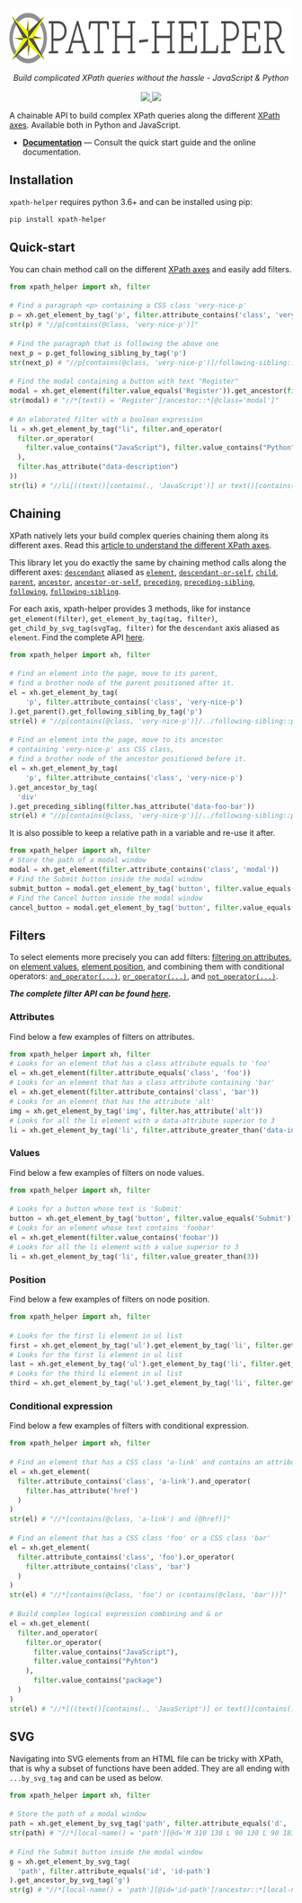 <p align="center">
  <img src="https://raw.githubusercontent.com/jrebecchi/xpath-helper/main/docs/_static/logo-with-text.png" height="100px" alt="xpath-helper"/>
</p>
<p align="center">
  <i>Build complicated XPath queries without the hassle - JavaScript & Python</i><br/><br/>
  <a href="https://codecov.io/gh/jrebecchi/xpath-helper">
    <img src="https://codecov.io/gh/jrebecchi/xpath-helper/branch/main/graph/badge.svg?token=0TJOZ64X10"/>
  </a>
  <a href="https://github.com/jrebecchi/xpath-helper/actions/workflows/python-ci.yml">
    <img src="https://github.com/jrebecchi/xpath-helper/actions/workflows/python-ci.yml/badge.svg">
  </a>
</p>

A chainable API to build complex XPath queries along the different [XPath axes](https://jrebecchi.github.io/xpath-helper/xpath-axes.html). Available both in Python and JavaScript.

- [**Documentation**](https://jrebecchi.github.io/xpath-helper/python/index.html) — Consult the quick start guide and the online documentation.

## Installation
`xpath-helper` requires python 3.6+ and can be installed using pip:
```bash
pip install xpath-helper
```
## Quick-start
You can chain method call on the different [XPath axes](https://jrebecchi.github.io/xpath-helper/xpath-axes.html) and easily add filters.
```python
from xpath_helper import xh, filter

# Find a paragraph <p> containing a CSS class 'very-nice-p'
p = xh.get_element_by_tag('p', filter.attribute_contains('class', 'very-nice-p'))
str(p) # "//p[contains(@class, 'very-nice-p')]"

# Find the paragraph that is following the above one
next_p = p.get_following_sibling_by_tag('p')
str(next_p) # "//p[contains(@class, 'very-nice-p')]/following-sibling::p"

# Find the modal containing a button with text "Register" 
modal = xh.get_element(filter.value_equals('Register')).get_ancestor(filter.attribute_equals('class', 'modal'))
str(modal) # "//*[text() = 'Register']/ancestor::*[@class='modal']"

# An elaborated filter with a boolean expression
li = xh.get_element_by_tag("li", filter.and_operator(
  filter.or_operator(
    filter.value_contains("JavaScript"), filter.value_contains("Python")
  ),
  filter.has_attribute("data-description")
))
str(li) # "//li[((text()[contains(., 'JavaScript')] or text()[contains(., 'Python')]) and @data-description)]"
```

## Chaining

XPath natively lets your build complex queries chaining them along its different axes. Read this [article to understand the different XPath axes](https://jrebecchi.github.io/xpath-helper/xpath-axes.html).

This library let you do exactly the same by chaining method calls along the different axes: [`descendant`](https://jrebecchi.github.io/xpath-helper/python/api.html#xpath_helper.XPathHelper.get_descendant) aliased as [`element`](https://jrebecchi.github.io/xpath-helper/python/api.html#xpath_helper.XPathHelper.get_element), [`descendant-or-self`](https://jrebecchi.github.io/xpath-helper/python/api.html#xpath_helper.XPathHelper.get_descendant_or_self), [`child`](https://jrebecchi.github.io/xpath-helper/python/api.html#xpath_helper.XPathHelper.get_child), [`parent`](https://jrebecchi.github.io/xpath-helper/python/api.html#xpath_helper.XPathHelper.get_parent), [`ancestor`](https://jrebecchi.github.io/xpath-helper/python/api.html#xpath_helper.XPathHelper.get_ancestor), [`ancestor-or-self`](https://jrebecchi.github.io/xpath-helper/python/api.html#xpath_helper.XPathHelper.get_ancestor_or_self), [`preceding`](https://jrebecchi.github.io/xpath-helper/python/api.html#xpath_helper.XPathHelper.get_preceding), [`preceding-sibling`](https://jrebecchi.github.io/xpath-helper/python/api.html#xpath_helper.XPathHelper.get_preceding_sibling), [`following`](https://jrebecchi.github.io/xpath-helper/python/api.html#xpath_helper.XPathHelper.get_following), [`following-sibling`](https://jrebecchi.github.io/xpath-helper/python/api.html#xpath_helper.XPathHelper.get_following_sibling).

For each axis, xpath-helper provides 3 methods, like for instance `get_element(filter)`, `get_element_by_tag(tag, filter)`, `get_child_by_svg_tag(svgTag, filter)` for the `descendant`  axis aliased as `element`. Find the complete API [here](https://jrebecchi.github.io/xpath-helper/python/api.htmlhttps://jrebecchi.github.io/xpath-helper/python/api.html#module-xpath_helper).

```python
from xpath_helper import xh, filter

# Find an element into the page, move to its parent, 
# find a brother node of the parent positioned after it.
el = xh.get_element_by_tag(
    'p', filter.attribute_contains('class', 'very-nice-p')
).get_parent().get_following_sibling_by_tag('p')
str(el) # "//p[contains(@class, 'very-nice-p')]/../following-sibling::p"

# Find an element into the page, move to its ancestor 
# containing 'very-nice-p' ass CSS class, 
# find a brother node of the ancestor positioned before it.
el = xh.get_element_by_tag(
    'p', filter.attribute_contains('class', 'very-nice-p')
).get_ancestor_by_tag(
  'div'
).get_preceding_sibling(filter.has_attribute('data-foo-bar'))
str(el) # "//p[contains(@class, 'very-nice-p')]/../following-sibling::p//p[contains(@class, 'very-nice-p')]/ancestor::div/preceding-sibling::*[@data-foo-bar]"
```

It is also possible to keep a relative path in a variable and re-use it after.
```python
from xpath_helper import xh, filter
# Store the path of a modal window
modal = xh.get_element(filter.attribute_contains('class', 'modal'))
# Find the Submit button inside the modal window
submit_button = modal.get_element_by_tag('button', filter.value_equals('Submit'))
# Find the Cancel button inside the modal window
cancel_button = modal.get_element_by_tag('button', filter.value_equals('Cancel'))
```
## Filters
To select elements more precisely you can add filters: [filtering on attributes](https://jrebecchi.github.io/xpath-helper/python/api.html#xpath_helper.filter.EmptyFilter.attribute_contains), on [element values](https://jrebecchi.github.io/xpath-helper/python/api.html#xpath_helper.filter.EmptyFilter.value_contains), [element position](https://jrebecchi.github.io/xpath-helper/python/api.html#xpath_helper.filter.EmptyFilter.get), and combining them with conditional operators: [`and_operator(...)`](https://jrebecchi.github.io/xpath-helper/python/api.html#xpath_helper.filter.ValidExpressionFilter.and_operator), [`or_operator(...)`](https://jrebecchi.github.io/xpath-helper/python/api.html#xpath_helper.filter.ValidExpressionFilter.or_operator), and [`not_operator(...)`](https://jrebecchi.github.io/xpath-helper/python/api.html#xpath_helper.filter.EmptyFilter.not_operator).

***The complete filter API can be found [here](https://jrebecchi.github.io/xpath-helper/python/api.html#filter-filter).***

### Attributes
Find below a few examples of filters on attributes.

```python
from xpath_helper import xh, filter
# Looks for an element that has a class attribute equals to 'foo'
el = xh.get_element(filter.attribute_equals('class', 'foo'))
# Looks for an element that has a class attribute containing 'bar'
el = xh.get_element(filter.attribute_contains('class', 'bar'))
# Looks for an element that has the attribute 'alt'
img = xh.get_element_by_tag('img', filter.has_attribute('alt'))
# Looks for all the li element with a data-attribute superior to 3
li = xh.get_element_by_tag('li', filter.attribute_greater_than('data-index', 3))
```
### Values
Find below a few examples of filters on node values.
```python
from xpath_helper import xh, filter

# Looks for a button whose text is 'Submit'
button = xh.get_element_by_tag('button', filter.value_equals('Submit'))
# Looks for an element whose text contains 'foobar'
el = xh.get_element(filter.value_contains('foobar'))
# Looks for all the li element with a value superior to 3
li = xh.get_element_by_tag('li', filter.value_greater_than(3))
```
### Position
Find below a few examples of filters on node position.
```python
from xpath_helper import xh, filter

# Looks for the first li element in ul list
first = xh.get_element_by_tag('ul').get_element_by_tag('li', filter.get_first())
# Looks for the first li element in ul list
last = xh.get_element_by_tag('ul').get_element_by_tag('li', filter.get_last())
# Looks for the third li element in ul list
third = xh.get_element_by_tag('ul').get_element_by_tag('li', filter.get(3))
```
### Conditional expression
Find below a few examples of filters with conditional expression.

```python
from xpath_helper import xh, filter

# Find an element that has a CSS class 'a-link' and contains an attribute href
el = xh.get_element(
  filter.attribute_contains('class', 'a-link').and_operator(
    filter.has_attribute('href')
  )
)
str(el) # "//*[contains(@class, 'a-link') and (@href)]"

# Find an element that has a CSS class 'foo' or a CSS class 'bar'
el = xh.get_element(
  filter.attribute_contains('class', 'foo').or_operator(
    filter.attribute_contains('class', 'bar')
  )
)
str(el) # "//*[contains(@class, 'foo') or (contains(@class, 'bar'))]"

# Build complex logical expression combining and & or
el = xh.get_element(
  filter.and_operator(
    filter.or_operator(
      filter.value_contains("JavaScript"),
      filter.value_contains("Pyhton")
    ),
      filter.value_contains("package")
  )
)
str(el) # "//*[((text()[contains(., 'JavaScript')] or text()[contains(., 'Pyhton')]) and text()[contains(., 'package')])]"
```
## SVG
Navigating into SVG elements from an HTML file can be tricky with XPath, that is why a subset of functions have been added. They are all ending with `...by_svg_tag` and can be used as below.

```python
from xpath_helper import xh, filter

# Store the path of a modal window
path = xh.get_element_by_svg_tag('path', filter.attribute_equals('d', 'M 310 130 L 90 130 L 90 183.63'))
str(path) # "//*[local-name() = 'path'][@d='M 310 130 L 90 130 L 90 183.63']"

# Find the Submit button inside the modal window
g = xh.get_element_by_svg_tag(
  'path', filter.attribute_equals('id', 'id-path')
).get_ancestor_by_svg_tag('g')
str(g) # "//*[local-name() = 'path'][@id='id-path']/ancestor::*[local-name() = 'g']"
```